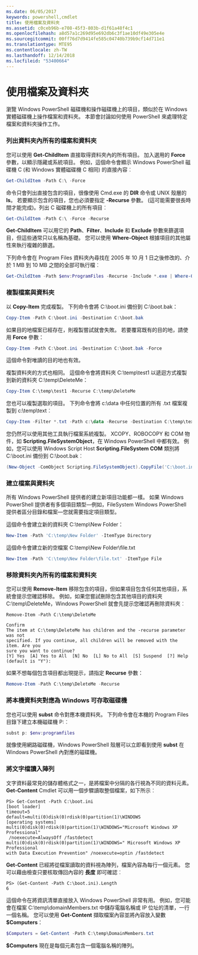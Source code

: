 ```yaml
---
ms.date: 06/05/2017
keywords: powershell,cmdlet
title: 使用檔案及資料夾
ms.assetid: c0ceb96b-e708-45f3-803b-d1f61a48f4c1
ms.openlocfilehash: a8d57a1c269d95e692db6c3f1ae10df49e305e4e
ms.sourcegitcommit: 00ff76d7d9414fe585c04740b739b9cf14d711e1
ms.translationtype: MTE95
ms.contentlocale: zh-TW
ms.lasthandoff: 12/14/2018
ms.locfileid: "53400664"
---
```

# <a name="working-with-files-and-folders"></a>使用檔案及資料夾

瀏覽 Windows PowerShell 磁碟機和操作磁碟機上的項目，類似於在 Windows 實體磁碟機上操作檔案和資料夾。 本節會討論如何使用 PowerShell 來處理特定檔案和資料夾操作工作。

### <a name="listing-all-the-files-and-folders-within-a-folder"></a>列出資料夾內所有的檔案和資料夾

您可以使用 **Get-ChildItem** 直接取得資料夾內的所有項目。 加入選用的 **Force** 參數，以顯示隱藏或系統項目。 例如，這個命令會顯示 Windows PowerShell 磁碟機 C (和 Windows 實體磁碟機 C 相同) 的直接內容︰

```powershell
Get-ChildItem -Path C:\ -Force
```

命令只會列出直接包含的項目，很像使用 Cmd.exe 的 **DIR** 命令或 UNIX 殼層的 **ls**。 若要顯示包含的項目，您也必須要指定 **-Recurse** 參數。 (這可能需要很長時間才能完成)。列出 C 磁碟機上的所有項目︰

```powershell
Get-ChildItem -Path C:\ -Force -Recurse
```

**Get-ChildItem** 可以用它的 **Path**、**Filter**、**Include** 和 **Exclude** 參數來篩選項目，但這些通常只以名稱為基礎。 您可以使用 **Where-Object** 根據項目的其他屬性來執行複雜的篩選。

下列命令會在 Program Files 資料夾內尋找在 2005 年 10 月 1 日之後修改的、介於 1 MB 到 10 MB 之間的全部可執行檔︰

```powershell
Get-ChildItem -Path $env:ProgramFiles -Recurse -Include *.exe | Where-Object -FilterScript {($_.LastWriteTime -gt '2005-10-01') -and ($_.Length -ge 1mb) -and ($_.Length -le 10mb)}
```

### <a name="copying-files-and-folders"></a>複製檔案與資料夾

以 **Copy-Item** 完成複製。 下列命令會將 C:\\boot.ini 備份到 C:\\boot.bak：

```powershell
Copy-Item -Path C:\boot.ini -Destination C:\boot.bak
```

如果目的地檔案已經存在，則複製嘗試就會失敗。 若要覆寫既有的目的地，請使用 **Force** 參數：

```powershell
Copy-Item -Path C:\boot.ini -Destination C:\boot.bak -Force
```

這個命令對唯讀的目的地也有效。

複製資料夾的方式也相同。 這個命令會將資料夾 C:\\temp\\test1 以遞迴方式複製到新的資料夾 C:\\temp\\DeleteMe：

```powershell
Copy-Item C:\temp\test1 -Recurse C:\temp\DeleteMe
```

您也可以複製選取的項目。 下列命令會將 c:\\data 中任何位置的所有 .txt 檔案複製到 c:\\temp\\text︰

```powershell
Copy-Item -Filter *.txt -Path c:\data -Recurse -Destination C:\temp\text
```

您仍然可以使用其他工具執行檔案系統複製。 XCOPY、ROBOCOPY 和 COM 物件，如 **Scripting.FileSystemObject**，在 Windows PowerShell 中都有效。 例如，您可以使用 Windows Script Host **Scripting.FileSystem COM** 類別將 C:\\boot.ini 備份到 C:\\boot.bak︰

```powershell
(New-Object -ComObject Scripting.FileSystemObject).CopyFile('C:\boot.ini', 'C:\boot.bak')
```

### <a name="creating-files-and-folders"></a>建立檔案與資料夾

所有 Windows PowerShell 提供者的建立新項目功能都一樣。 如果 Windows PowerShell 提供者有多個項目類型—例如，FileSystem Windows PowerShell 提供者區分目錄和檔案—您就需要指定項目類型。

這個命令會建立新的資料夾 C:\\temp\\New Folder：

```powershell
New-Item -Path 'C:\temp\New Folder' -ItemType Directory
```

這個命令會建立新的空檔案 C:\\temp\\New Folder\\file.txt

```powershell
New-Item -Path 'C:\temp\New Folder\file.txt' -ItemType File
```

### <a name="removing-all-files-and-folders-within-a-folder"></a>移除資料夾內所有的檔案和資料夾

您可以使用 **Remove-Item** 移除包含的項目，但如果項目包含任何其他項目，系統會提示您確認移除。 例如，如果您嘗試刪除包含其他項目的資料夾 C:\\temp\\DeleteMe，Windows PowerShell 就會先提示您確認再刪除資料夾︰

```
Remove-Item -Path C:\temp\DeleteMe

Confirm
The item at C:\temp\DeleteMe has children and the -recurse parameter was not
specified. If you continue, all children will be removed with the item. Are you
sure you want to continue?
[Y] Yes  [A] Yes to All  [N] No  [L] No to All  [S] Suspend  [?] Help
(default is "Y"):
```

如果不想每個包含項目都出現提示，請指定 **Recurse** 參數：

```powershell
Remove-Item -Path C:\temp\DeleteMe -Recurse
```

### <a name="mapping-a-local-folder-as-a-windows-accessible-drive"></a>將本機資料夾對應為 Windows 可存取磁碟機

您也可以使用 **subst** 命令對應本機資料夾。 下列命令會在本機的 Program Files 目錄下建立本機磁碟機 P:︰

```powershell
subst p: $env:programfiles
```

就像使用網路磁碟機，Windows PowerShell 殼層可以立即看到使用 **subst** 在 Windows PowerShell 內對應的磁碟機。

### <a name="reading-a-text-file-into-an-array"></a>將文字檔讀入陣列

文字資料最常見的儲存體格式之一，是將檔案中分隔的各行視為不同的資料元素。 **Get-Content** Cmdlet 可以用一個步驟讀取整個檔案，如下所示︰

```
PS> Get-Content -Path C:\boot.ini
[boot loader]
timeout=5
default=multi(0)disk(0)rdisk(0)partition(1)\WINDOWS
[operating systems]
multi(0)disk(0)rdisk(0)partition(1)\WINDOWS="Microsoft Windows XP Professional"
 /noexecute=AlwaysOff /fastdetect
multi(0)disk(0)rdisk(0)partition(1)\WINDOWS=" Microsoft Windows XP Professional
with Data Execution Prevention" /noexecute=optin /fastdetect
```

**Get-Content** 已經將從檔案讀取的資料視為陣列，檔案內容為每行一個元素。 您可以藉由檢查只要核取傳回內容的 **長度** 即可確認︰

```
PS> (Get-Content -Path C:\boot.ini).Length
6
```

這個命令在將資訊清單直接放入 Windows PowerShell 非常有用。 例如，您可能會在檔案 C:\\temp\\domainMembers.txt 中儲存電腦名稱或 IP 位址的清單，一行一個名稱。 您可以使用 **Get-Content** 擷取檔案內容並將內容放入變數 **$Computers**：

```powershell
$Computers = Get-Content -Path C:\temp\DomainMembers.txt
```

**$Computers** 現在是每個元素包含一個電腦名稱的陣列。
